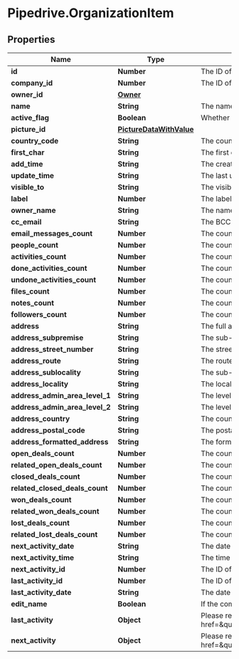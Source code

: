 # Pipedrive.OrganizationItem

## Properties

Name | Type | Description | Notes
------------ | ------------- | ------------- | -------------
**id** | **Number** | The ID of the organization | [optional] 
**company_id** | **Number** | The ID of the company related to the organization | [optional] 
**owner_id** | [**Owner**](Owner.md) |  | [optional] 
**name** | **String** | The name of the organization | [optional] 
**active_flag** | **Boolean** | Whether the organization is active or not | [optional] 
**picture_id** | [**PictureDataWithValue**](PictureDataWithValue.md) |  | [optional] 
**country_code** | **String** | The country code of the organization | [optional] 
**first_char** | **String** | The first character of the organization name | [optional] 
**add_time** | **String** | The creation date and time of the organization | [optional] 
**update_time** | **String** | The last updated date and time of the organization | [optional] 
**visible_to** | **String** | The visibility group ID of who can see the organization | [optional] 
**label** | **Number** | The label assigned to the organization | [optional] 
**owner_name** | **String** | The name of the organization owner | [optional] 
**cc_email** | **String** | The BCC email associated with the organization | [optional] 
**email_messages_count** | **Number** | The count of email messages related to the organization | [optional] 
**people_count** | **Number** | The count of persons related to the organization | [optional] 
**activities_count** | **Number** | The count of activities related to the organization | [optional] 
**done_activities_count** | **Number** | The count of done activities related to the organization | [optional] 
**undone_activities_count** | **Number** | The count of undone activities related to the organization | [optional] 
**files_count** | **Number** | The count of files related to the organization | [optional] 
**notes_count** | **Number** | The count of notes related to the organization | [optional] 
**followers_count** | **Number** | The count of followers related to the organization | [optional] 
**address** | **String** | The full address of the organization | [optional] 
**address_subpremise** | **String** | The sub-premise of the organization location | [optional] 
**address_street_number** | **String** | The street number of the organization location | [optional] 
**address_route** | **String** | The route of the organization location | [optional] 
**address_sublocality** | **String** | The sub-locality of the organization location | [optional] 
**address_locality** | **String** | The locality of the organization location | [optional] 
**address_admin_area_level_1** | **String** | The level 1 admin area of the organization location | [optional] 
**address_admin_area_level_2** | **String** | The level 2 admin area of the organization location | [optional] 
**address_country** | **String** | The country of the organization location | [optional] 
**address_postal_code** | **String** | The postal code of the organization location | [optional] 
**address_formatted_address** | **String** | The formatted organization location | [optional] 
**open_deals_count** | **Number** | The count of open deals related with the item | [optional] 
**related_open_deals_count** | **Number** | The count of related open deals related with the item | [optional] 
**closed_deals_count** | **Number** | The count of closed deals related with the item | [optional] 
**related_closed_deals_count** | **Number** | The count of related closed deals related with the item | [optional] 
**won_deals_count** | **Number** | The count of won deals related with the item | [optional] 
**related_won_deals_count** | **Number** | The count of related won deals related with the item | [optional] 
**lost_deals_count** | **Number** | The count of lost deals related with the item | [optional] 
**related_lost_deals_count** | **Number** | The count of related lost deals related with the item | [optional] 
**next_activity_date** | **String** | The date of the next activity associated with the deal | [optional] 
**next_activity_time** | **String** | The time of the next activity associated with the deal | [optional] 
**next_activity_id** | **Number** | The ID of the next activity associated with the deal | [optional] 
**last_activity_id** | **Number** | The ID of the last activity associated with the deal | [optional] 
**last_activity_date** | **String** | The date of the last activity associated with the deal | [optional] 
**edit_name** | **Boolean** | If the company ID of the organization and company ID of the request is same or not | [optional] 
**last_activity** | **Object** | Please refer to response schema of &lt;a href&#x3D;\&quot;https://developers.pipedrive.com/docs/api/v1/Activities#getActivity\&quot;&gt;Activity&lt;/a&gt; | [optional] 
**next_activity** | **Object** | Please refer to response schema of &lt;a href&#x3D;\&quot;https://developers.pipedrive.com/docs/api/v1/Activities#getActivity\&quot;&gt;Activity&lt;/a&gt; | [optional] 


